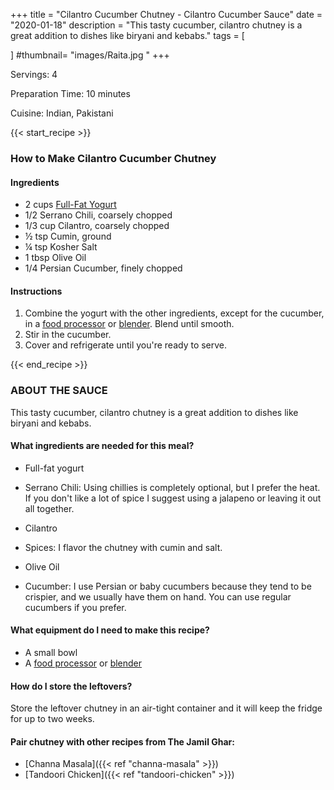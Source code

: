 +++
title = "Cilantro Cucumber Chutney - Cilantro Cucumber Sauce"
date = "2020-01-18"
description = "This tasty cucumber, cilantro chutney is a great addition to dishes like biryani and kebabs."
tags = [
  
]
#thumbnail= "images/Raita.jpg "
+++

Servings: 4 <!--more-->

Preparation Time: 10 minutes

Cuisine: Indian, Pakistani

{{< start_recipe >}}

### How to Make Cilantro Cucumber Chutney 

#### Ingredients  

* 2 cups [Full-Fat Yogurt](https://amzn.to/30348EW)
* 1/2 Serrano Chili, coarsely chopped   
* 1/3 cup Cilantro, coarsely chopped
* ½ tsp Cumin, ground 
* ¼ tsp Kosher Salt
* 1 tbsp Olive Oil
* 1/4 Persian Cucumber, finely chopped

#### Instructions 

1. Combine the yogurt with the other ingredients, except for the cucumber, in a [food processor](https://amzn.to/3uclbmi) or [blender](https://amzn.to/3zECHk1). Blend until smooth. 
2. Stir in the cucumber. 
3. Cover and refrigerate until you're ready to serve. 

{{< end_recipe >}}

### ABOUT THE SAUCE 

This tasty cucumber, cilantro chutney is a great addition to dishes like biryani and kebabs.

#### What ingredients are needed for this meal?

* Full-fat yogurt 

* Serrano Chili: Using chillies is completely optional, but I prefer the heat. If you don't like a lot of spice I suggest using a jalapeno or leaving it out all together. 

* Cilantro 

* Spices: I flavor the chutney with cumin and salt. 

* Olive Oil 

* Cucumber: I use Persian or baby cucumbers because they tend to be crispier, and we usually have them on hand. You can use regular cucumbers if you prefer. 

#### What equipment do I need to make this recipe? 

* A small bowl
* A [food processor](https://amzn.to/3uclbmi) or [blender](https://amzn.to/3zECHk1)

#### How do I store the leftovers? 

Store the leftover chutney in an air-tight container and it will keep the fridge for up to two weeks. 

#### Pair chutney with other recipes from The Jamil Ghar:

* [Channa Masala]({{< ref "channa-masala" >}})
* [Tandoori Chicken]({{< ref "tandoori-chicken" >}})
